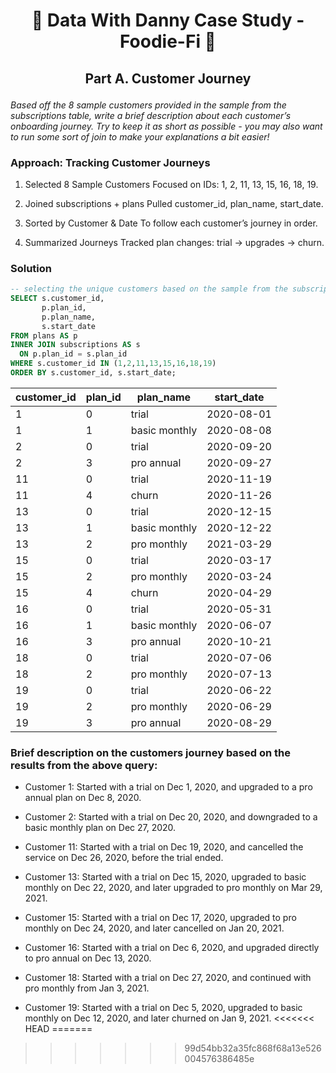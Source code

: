 # <p align="center" style="margin-top: 0px;"> 🥑 Data With Danny Case Study - Foodie-Fi 🥑
## <p align="center"> Part A. Customer Journey

*Based off the 8 sample customers provided in the sample from the subscriptions table, write a brief
description about each customer’s onboarding journey. Try to keep it as short as possible - you may also
want to run some sort of join to make your explanations a bit easier!*

### Approach: Tracking Customer Journeys
1. Selected 8 Sample Customers
Focused on IDs: 1, 2, 11, 13, 15, 16, 18, 19.

2. Joined subscriptions + plans
Pulled customer_id, plan_name, start_date.

3. Sorted by Customer & Date
To follow each customer’s journey in order.

4. Summarized Journeys
Tracked plan changes: trial → upgrades → churn.
	
### Solution

```sql
-- selecting the unique customers based on the sample from the subscriptions table
SELECT s.customer_id,
	   p.plan_id, 
	   p.plan_name, 
	   s.start_date
FROM plans AS p
INNER JOIN subscriptions AS s
  ON p.plan_id = s.plan_id
WHERE s.customer_id IN (1,2,11,13,15,16,18,19)
ORDER BY s.customer_id, s.start_date;
````

| customer\_id | plan\_id | plan\_name    | start\_date |
| ------------ | -------- | ------------- | ----------- |
| 1            | 0        | trial         | 2020-08-01  |
| 1            | 1        | basic monthly | 2020-08-08  |
| 2            | 0        | trial         | 2020-09-20  |
| 2            | 3        | pro annual    | 2020-09-27  |
| 11           | 0        | trial         | 2020-11-19  |
| 11           | 4        | churn         | 2020-11-26  |
| 13           | 0        | trial         | 2020-12-15  |
| 13           | 1        | basic monthly | 2020-12-22  |
| 13           | 2        | pro monthly   | 2021-03-29  |
| 15           | 0        | trial         | 2020-03-17  |
| 15           | 2        | pro monthly   | 2020-03-24  |
| 15           | 4        | churn         | 2020-04-29  |
| 16           | 0        | trial         | 2020-05-31  |
| 16           | 1        | basic monthly | 2020-06-07  |
| 16           | 3        | pro annual    | 2020-10-21  |
| 18           | 0        | trial         | 2020-07-06  |
| 18           | 2        | pro monthly   | 2020-07-13  |
| 19           | 0        | trial         | 2020-06-22  |
| 19           | 2        | pro monthly   | 2020-06-29  |
| 19           | 3        | pro annual    | 2020-08-29  |

### Brief description on the customers journey based on the results from the above query:

* Customer 1:
Started with a trial on Dec 1, 2020, and upgraded to a pro annual plan on Dec 8, 2020.

* Customer 2:
Started with a trial on Dec 20, 2020, and downgraded to a basic monthly plan on Dec 27, 2020.

* Customer 11:
Started with a trial on Dec 19, 2020, and cancelled the service on Dec 26, 2020, before the trial ended.

* Customer 13:
Started with a trial on Dec 15, 2020, upgraded to basic monthly on Dec 22, 2020, and later upgraded to pro monthly on Mar 29, 2021.

* Customer 15:
Started with a trial on Dec 17, 2020, upgraded to pro monthly on Dec 24, 2020, and later cancelled on Jan 20, 2021.

* Customer 16:
Started with a trial on Dec 6, 2020, and upgraded directly to pro annual on Dec 13, 2020.

* Customer 18:
Started with a trial on Dec 27, 2020, and continued with pro monthly from Jan 3, 2021.

* Customer 19:
Started with a trial on Dec 5, 2020, upgraded to basic monthly on Dec 12, 2020, and later churned on Jan 9, 2021.
<<<<<<< HEAD
=======

>>>>>>> 99d54bb32a35fc868f68a13e526004576386485e

